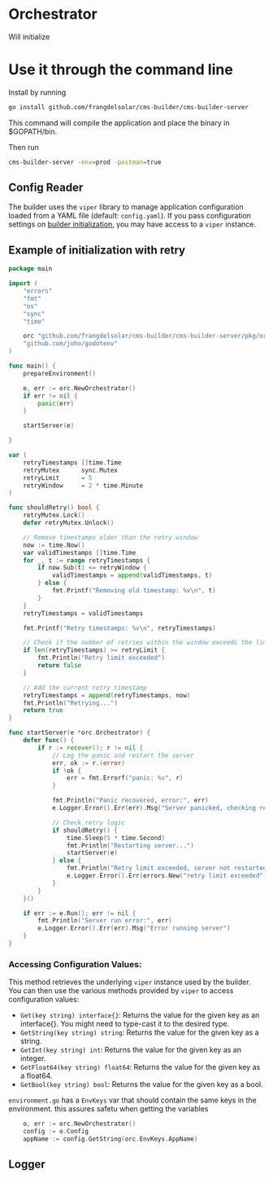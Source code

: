 # Orchestrator

Will initialize

# Use it through the command line

Install by running

```bash
go install github.com/frangdelsolar/cms-builder/cms-builder-server
```

This command will compile the application and place the binary in $GOPATH/bin.

Then run

```bash
cms-builder-server -env=prod -postman=true
```

## Config Reader

The builder uses the `viper` library to manage application configuration loaded from a YAML file (default: `config.yaml`).
If you pass configuration settings on [builder initialization](#getting-started), you may have access to a `viper` instance.

## Example of initialization with retry

```go
package main

import (
	"errors"
	"fmt"
	"os"
	"sync"
	"time"

	orc "github.com/frangdelsolar/cms-builder/cms-builder-server/pkg/orchestrator"
	"github.com/joho/godotenv"
)

func main() {
	prepareEnvironment()

	e, err := orc.NewOrchestrator()
	if err != nil {
		panic(err)
	}

	startServer(e)

}

var (
	retryTimestamps []time.Time
	retryMutex      sync.Mutex
	retryLimit      = 5
	retryWindow     = 2 * time.Minute
)

func shouldRetry() bool {
	retryMutex.Lock()
	defer retryMutex.Unlock()

	// Remove timestamps older than the retry window
	now := time.Now()
	var validTimestamps []time.Time
	for _, t := range retryTimestamps {
		if now.Sub(t) <= retryWindow {
			validTimestamps = append(validTimestamps, t)
		} else {
			fmt.Printf("Removing old timestamp: %v\n", t)
		}
	}
	retryTimestamps = validTimestamps

	fmt.Printf("Retry timestamps: %v\n", retryTimestamps)

	// Check if the number of retries within the window exceeds the limit
	if len(retryTimestamps) >= retryLimit {
		fmt.Println("Retry limit exceeded")
		return false
	}

	// Add the current retry timestamp
	retryTimestamps = append(retryTimestamps, now)
	fmt.Println("Retrying...")
	return true
}

func startServer(e *orc.Orchestrator) {
	defer func() {
		if r := recover(); r != nil {
			// Log the panic and restart the server
			err, ok := r.(error)
			if !ok {
				err = fmt.Errorf("panic: %v", r)
			}

			fmt.Println("Panic recovered, error:", err)
			e.Logger.Error().Err(err).Msg("Server panicked, checking retry logic...")

			// Check retry logic
			if shouldRetry() {
				time.Sleep(5 * time.Second)
				fmt.Println("Restarting server...")
				startServer(e)
			} else {
				fmt.Println("Retry limit exceeded, server not restarted")
				e.Logger.Error().Err(errors.New("retry limit exceeded")).Msg("Server cannot be restarted, retry limit exceeded")
			}
		}
	}()

	if err := e.Run(); err != nil {
		fmt.Println("Server run error:", err)
		e.Logger.Error().Err(err).Msg("Error running server")
	}
}
```

### Accessing Configuration Values:

This method retrieves the underlying `viper` instance used by the builder. You can then use the various methods provided by `viper` to access configuration values:

- `Get(key string) interface{}`: Returns the value for the given key as an interface{}. You might need to type-cast it to the desired type.
- `GetString(key string) string`: Returns the value for the given key as a string.
- `GetInt(key string) int`: Returns the value for the given key as an integer.
- `GetFloat64(key string) float64`: Returns the value for the given key as a float64.
- `GetBool(key string) bool`: Returns the value for the given key as a bool.

`environment.go` has a `EnvKeys` var that should contain the same keys in the environment.
this assures safetu when getting the variables

```go
	o, err := orc.NewOrchestrator()
	config := o.Config
	appName := config.GetString(orc.EnvKeys.AppName)
```

## Logger
